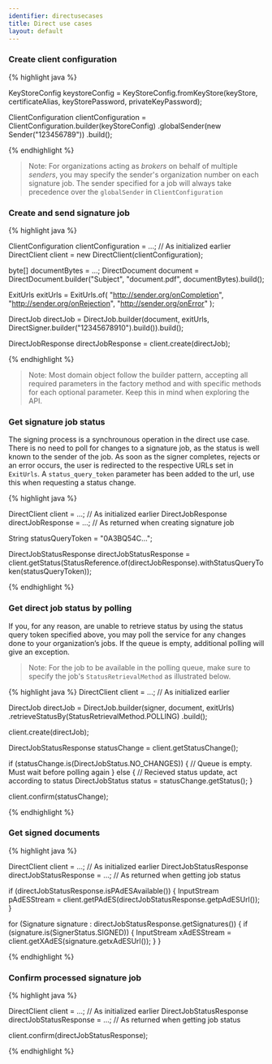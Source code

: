 ```yaml
---
identifier: directusecases
title: Direct use cases
layout: default
---
```


<h3 id="uc01">Create client configuration</h3>

{% highlight java %}

KeyStoreConfig keystoreConfig = KeyStoreConfig.fromKeyStore(keyStore,
        certificateAlias, keyStorePassword, privateKeyPassword);

ClientConfiguration clientConfiguration = ClientConfiguration.builder(keyStoreConfig)
        .globalSender(new Sender("123456789"))
        .build();

{% endhighlight %}

> Note: For organizations acting as *brokers* on behalf of multiple *senders*, you may specify the sender's organization number on each signature job. The sender specified for a job will always take precedence over the `globalSender` in `ClientConfiguration`

<h3 id="uc02">Create and send signature job</h3>

{% highlight java %}

ClientConfiguration clientConfiguration = ...; // As initialized earlier
DirectClient client = new DirectClient(clientConfiguration);

byte[] documentBytes = ...;
DirectDocument document = DirectDocument.builder("Subject", "document.pdf", documentBytes).build();

ExitUrls exitUrls = ExitUrls.of(
        "http://sender.org/onCompletion",
        "http://sender.org/onRejection",
        "http://sender.org/onError"
);

DirectJob directJob =
        DirectJob.builder(document, exitUrls, DirectSigner.builder("12345678910").build()).build();

DirectJobResponse directJobResponse = client.create(directJob);

{% endhighlight %}

> Note: Most domain object follow the builder pattern, accepting all required parameters in the factory method and with specific methods for each optional parameter. Keep this in mind when exploring the API.

<h3 id="uc03">Get signature job status</h3>

The signing process is a synchrounous operation in the direct use case. There is no need to poll for changes to a signature job, as the status is well known to the sender of the job. As soon as the signer completes, rejects or an error occurs, the user is redirected to the respective URLs set in `ExitUrls`. A `status_query_token` parameter has been added to the url, use this when requesting a status change.

{% highlight java %}

DirectClient client = ...; // As initialized earlier
DirectJobResponse directJobResponse = ...; // As returned when creating signature job

String statusQueryToken = "0A3BQ54C…";

DirectJobStatusResponse directJobStatusResponse =
        client.getStatus(StatusReference.of(directJobResponse).withStatusQueryToken(statusQueryToken));

{% endhighlight %}

<h3 id="uc4">Get direct job status by polling</h3> 

If you, for any reason, are unable to retrieve status by using the status query token specified above, you may poll the service for any changes done to your organization’s jobs. If the queue is empty, additional polling will give an exception.

<blockquote>Note: For the job to be available in the polling queue, make sure to specify the job's <code>StatusRetrievalMethod</code> as illustrated below.</blockquote>

{% highlight java %}
DirectClient client = ...; // As initialized earlier

DirectJob directJob = DirectJob.builder(signer, document, exitUrls)
        .retrieveStatusBy(StatusRetrievalMethod.POLLING)
        .build();

client.create(directJob);

DirectJobStatusResponse statusChange = client.getStatusChange();

if (statusChange.is(DirectJobStatus.NO_CHANGES)) {
    // Queue is empty. Must wait before polling again
} else {
    // Recieved status update, act according to status
    DirectJobStatus status = statusChange.getStatus();
}

client.confirm(statusChange);

{% endhighlight %}

<h3 id="uc05">Get signed documents</h3>

{% highlight java %}

DirectClient client = ...; // As initialized earlier
DirectJobStatusResponse directJobStatusResponse = ...; // As returned when getting job status

if (directJobStatusResponse.isPAdESAvailable()) {
    InputStream pAdESStream = client.getPAdES(directJobStatusResponse.getpAdESUrl());
}

for (Signature signature : directJobStatusResponse.getSignatures()) {
    if (signature.is(SignerStatus.SIGNED)) {
        InputStream xAdESStream = client.getXAdES(signature.getxAdESUrl());
    }
}

{% endhighlight %}

<h3 id="uc06">Confirm processed signature job</h3>

{% highlight java %}

DirectClient client = ...; // As initialized earlier
DirectJobStatusResponse directJobStatusResponse = ...; // As returned when getting job status

client.confirm(directJobStatusResponse);

{% endhighlight %}